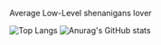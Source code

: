 Average Low-Level shenanigans lover

![Top Langs](https://github-readme-stats.vercel.app/api/top-langs/?username=gopmur&theme=tokyonight&hide=Jupyter%20Notebook)
![Anurag's GitHub stats](https://github-readme-stats.vercel.app/api?username=gopmur&theme=tokyonight&show_icons=true&show="reviews,prs_merged,prs_merged_percentage&line_height=30")

